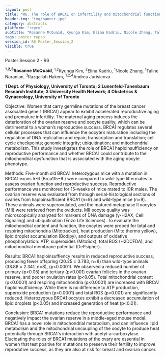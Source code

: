 ```yaml
---
layout: post
title: "R6. The role of BRCA1 on infertility and mitochondrial function"
header-img: "img/banner.jpg"
category: abstracts
platform: "repro"
subtitle: "Rosanne McQuaid, Kyunga Kim, Elina Kadriu, Nicole Zhang, Taline Naranian, Razqallah Hakem, Andrea Jurisicova"
tags: poster repro
session_id: R6 Poster_Session_2
visible: true
---
```

Poster Session 2 - R6

**<sup>1,2,3</sup>Rosanne McQuaid**, <sup>1,2</sup>Kyunga Kim, <sup>2</sup>Elina Kadriu, <sup>1</sup>Nicole Zhang, <sup>1</sup>Taline Naranian, <sup>3</sup>Razqallah Hakem, <sup>1,2,4</sup>Andrea Jurisicova

__1 Dept. of Physiology, University of Toronto; 2 Lunenfeld-Tanenbaum Research Institute; 3 University Health Network; 4 Obstetrics & Gynaecology, University of Toronto__

Objective: Women that carry germline mutations of the breast cancer associated gene 1 (BRCA1) appear to exhibit accelerated reproductive aging and premature infertility. The maternal aging process induces the deterioration of the ovarian reserve and oocyte quality, which can be detrimental to a woman’s reproductive success. BRCA1 regulates several cellular processes that can influence the oocyte’s maturation including the regulation of DNA replication and repair; transcription and translation; cell cycle checkpoints; genomic integrity; ubiquitination; and mitochondrial metabolism.  This study investigates the role of BRCA1 haploinsufficiency on reproductive performance and whether BRCA1 could contribute to the mitochondrial dysfunction that is associated with the aging oocyte phenotype.

Methods: Five-month old BRCA1 heterozygous mice with a mutation in BRCA1 exons 5-6 (Brca1f5−6 ) were compared to wild-type littermates to assess ovarian function and reproductive success.  Reproductive performance was monitored for 15-weeks of mice mated to ICR males.  The ovarian reserve was evaluated from through serial-histological sections of ovaries from haploinsufficient BRCA1 (n=9) and wild-type mice (n=9). These animals were superovulated, and the matured metaphase II oocytes (MII) were retrieved from the oviducts.   MII oocyte quality was microscopically analyzed for markers of DNA damage (γ-H2AX, Cell Signaling) and ubiquitination (Enzo Life Sciences).  To evaluate the mitochondrial content and function, the oocytes were probed for total and respiring mitochondria (Mitotracker), heat production (Mito thermo yellow), lipid droplet accumulation (Bodipy), and outputs of oxidative phosphorylation: ATP, superoxides (MitoSox), total ROS (H2DCFDA), and mitochondrial membrane potential (DePsipher).

Results:  BRCA1 haploinsuffiency results in reduced reproductive success, producing fewer offspring (20.25 ± 3.783, n=8) than wild-type animals (38.88 ± 2.341, n=8), (p<0.0001).  We observed a reduced number of primary (p<0.05) and tertiary (p<0.001) ovarian follicles in the ovarian reserve, and poorer ovulation rates (p<0.05).  Total mitochondrial content (p<0.0001) and respiring mitochondria (p<0.0001) are increased with BRCA1 haploinsufficiency. While there is no difference to ATP production, superoxide production (p<0.0001) and total ROS (p<0.001) are significantly reduced.   Heterozygous BRCA1 oocytes exhibit a decreased accumulation of lipid droplets (p<0.05) and increased generation of heat (p<0.01).

Conclusion:   BRCA1 mutations reduce the reproductive performance and negatively impact the ovarian reserve in a middle-aged mouse model. BRCA1 has a novel role in mitochondrial metabolism, and can influence lipid metabolism and the mitochondrial uncoupling of the oocyte to produce heat potentially through BRCA1's interaction with acetyl-a-carboxylase.   Elucidating the roles of BRCA1 mutations of the ovary are essential in women that test positive for mutations to preserve their fertility to improve reprodutive success, as they are also at risk for breast and ovarian cancer.